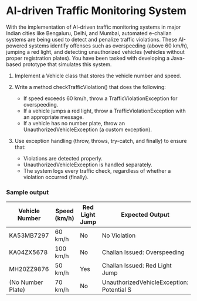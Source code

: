 # AI-driven Traffic Monitoring System

With the implementation of AI-driven traffic monitoring systems in major Indian cities like Bengaluru, Delhi, and Mumbai, automated e-challan systems are being used to detect and penalize traffic violations. These AI-powered systems identify offenses such as overspeeding (above 60 km/h), jumping a red light, and detecting unauthorized vehicles (vehicles without proper registration plates). You have been tasked with developing a Java-based prototype that simulates this system.

1. Implement a Vehicle class that stores the vehicle number and speed.

2. Write a method checkTrafficViolation() that does the following:
   - If speed exceeds 60 km/h, throw a TrafficViolationException for overspeeding.
   - If a vehicle jumps a red light, throw a TrafficViolationException with an appropriate message.
   - If a vehicle has no number plate, throw an UnauthorizedVehicleException (a custom exception).

3. Use exception handling (throw, throws, try-catch, and finally) to ensure that:
   - Violations are detected properly.
   - UnauthorizedVehicleException is handled separately.
   - The system logs every traffic check, regardless of whether a violation occurred (finally).

### **Sample output**

| Vehicle Number | Speed (km/h) | Red Light Jump | Expected Output |
|---------------|-------------|--------------|----------------|
| KA53MB7297 | 60 km/h | No | No Violation |
| KA04ZX5678 | 100 km/h | No | Challan Issued: Overspeeding |
| MH20ZZ9876 | 50 km/h | Yes | Challan Issued: Red Light Jump |
| (No Number Plate) | 70 km/h | No | UnauthorizedVehicleException: Potential S |